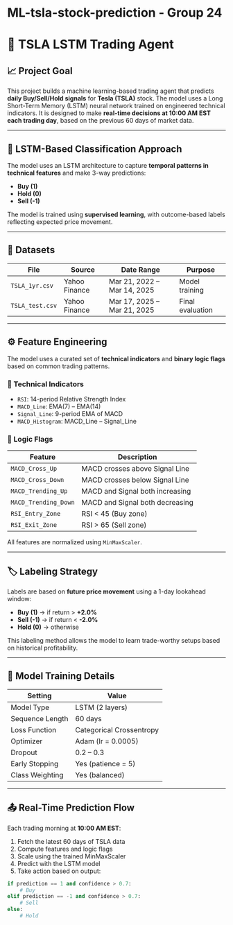 # ML-tsla-stock-prediction - Group 24

# 🚀 TSLA LSTM Trading Agent

## 📈 Project Goal

This project builds a machine learning-based trading agent that predicts **daily Buy/Sell/Hold signals** for **Tesla (TSLA)** stock. The model uses a Long Short-Term Memory (LSTM) neural network trained on engineered technical indicators. It is designed to make **real-time decisions at 10:00 AM EST each trading day**, based on the previous 60 days of market data.

---

## 🧠 LSTM-Based Classification Approach

The model uses an LSTM architecture to capture **temporal patterns in technical features** and make 3-way predictions:

- **Buy (1)**
- **Hold (0)**
- **Sell (-1)**

The model is trained using **supervised learning**, with outcome-based labels reflecting expected price movement.

---

## 📁 Datasets

| File            | Source        | Date Range              | Purpose           |
|-----------------|---------------|--------------------------|--------------------|
| `TSLA_1yr.csv`  | Yahoo Finance | Mar 21, 2022 – Mar 14, 2025 | Model training     |
| `TSLA_test.csv` | Yahoo Finance | Mar 17, 2025 – Mar 21, 2025 | Final evaluation   |

---

## ⚙️ Feature Engineering

The model uses a curated set of **technical indicators** and **binary logic flags** based on common trading patterns.

### 📌 Technical Indicators

- `RSI`: 14-period Relative Strength Index
- `MACD_Line`: EMA(7) – EMA(14)
- `Signal_Line`: 9-period EMA of MACD
- `MACD_Histogram`: MACD_Line – Signal_Line

### 📌 Logic Flags

| Feature               | Description |
|------------------------|-------------|
| `MACD_Cross_Up`        | MACD crosses above Signal Line |
| `MACD_Cross_Down`      | MACD crosses below Signal Line |
| `MACD_Trending_Up`     | MACD and Signal both increasing |
| `MACD_Trending_Down`   | MACD and Signal both decreasing |
| `RSI_Entry_Zone`       | RSI < 45 (Buy zone) |
| `RSI_Exit_Zone`        | RSI > 65 (Sell zone) |

All features are normalized using `MinMaxScaler`.

---

## 🏷️ Labeling Strategy

Labels are based on **future price movement** using a 1-day lookahead window:

- **Buy (1)** → if return > **+2.0%**
- **Sell (-1)** → if return < **-2.0%**
- **Hold (0)** → otherwise

This labeling method allows the model to learn trade-worthy setups based on historical profitability.

---

## 🧪 Model Training Details

| Setting             | Value              |
|---------------------|--------------------|
| Model Type          | LSTM (2 layers)    |
| Sequence Length     | 60 days            |
| Loss Function       | Categorical Crossentropy |
| Optimizer           | Adam (lr = 0.0005) |
| Dropout             | 0.2 – 0.3          |
| Early Stopping      | Yes (patience = 5) |
| Class Weighting     | Yes (balanced)     |

---

## 📤 Real-Time Prediction Flow

Each trading morning at **10:00 AM EST**:

1. Fetch the latest 60 days of TSLA data
2. Compute features and logic flags
3. Scale using the trained MinMaxScaler
4. Predict with the LSTM model
5. Take action based on output:

```python
if prediction == 1 and confidence > 0.7:
    # Buy
elif prediction == -1 and confidence > 0.7:
    # Sell
else:
    # Hold
